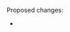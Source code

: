 Proposed changes:

<!--
Please insert below the list of changes in this pull request. For example:

- Added some functionality
- Deleted old things
- Fixed bug_name bug
-->

-
